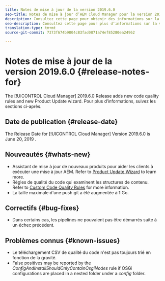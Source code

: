 ```yaml
---
title: Notes de mise à jour de la version 2019.6.0
seo-title: Notes de mise à jour d’AEM Cloud Manager pour la version 2019.6.0
description: Consultez cette page pour obtenir des informations sur la version 2019.6.0 de Cloud Manager.
seo-description: Consultez cette page pour plus d’informations sur la version 2019.6.0 d’AEM Cloud Manager.
translation-type: tm+mt
source-git-commit: 7373f674b9804c83fad0871a74ef85280ea24962

---
```


# Notes de mise à jour de la version 2019.6.0 {#release-notes-for}

The [!UICONTROL Cloud Manager] 2019.6.0 Release adds new code quality rules and new Product Update wizard. Pour plus d’informations, suivez les sections ci-après.

## Date de publication {#release-date}

The Release Date for [!UICONTROL Cloud Manager] Version 2019.6.0 is June 20, 2019 .

## Nouveautés {#whats-new}

* Assistant de mise à jour de nouveaux produits pour aider les clients à exécuter une mise à jour AEM. Refer to [Product Update Wizard](overview-productupdate-wizard.md) to learn more.
* Règles de qualité du code qui examinent les structures de contenu. Refer to [Custom Code Quality Rules](custom-code-quality-rules.md) for more information.
* La taille maximale d&#39;une push git a été augmentée à 1 Go.

## Correctifs {#bug-fixes}

* Dans certains cas, les pipelines ne pouvaient pas être démarrés suite à un échec précédent.

## Problèmes connus {#known-issues}

* Le téléchargement CSV de qualité du code n&#39;est pas toujours trié en fonction de la gravité.
* False positives may be reported by the *ConfigAndInstallShouldOnlyContainOsgiNodes* rule if OSGi configurations are placed in a nested folder under a *config* folder.
